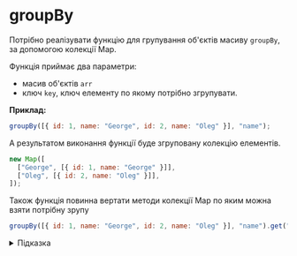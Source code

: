 # groupBy

Потрібно реалізувати функцію для групування об'єктів масиву `groupBy`, за допомогою колекції Map.

Функція приймає два параметри:

- масив об'єктів `arr`
- ключ `key`, ключ елементу по якому потрібно згрупувати.

**Приклад:**

```js
groupBy([{ id: 1, name: "George", id: 2, name: "Oleg" }], "name");
```

А результатом виконання функції буде згруповану колекцію елементів.

```js
new Map([
  ["George", [{ id: 1, name: "George" }]],
  ["Oleg", [{ id: 2, name: "Oleg" }]],
]);
```

Також функція повинна вертати методи колекції Map по яким можна взяти потрібну зрупу

```js
groupBy([{ id: 1, name: "George", id: 2, name: "Oleg" }], "name").get("Oleg"); // результат  [{id: 2, name: "Oleg"}]
```

<details>
  <summary>Підказка</summary>
---

Зверніть увагу на:
Вбудовану колекцію [Map](https://developer.mozilla.org/en-US/docs/Web/JavaScript/Reference/Global_Objects/Map).
Метод масиву [reduce](https://developer.mozilla.org/en-US/docs/Web/JavaScript/Reference/Global_Objects/Array/reduce).

</details>
